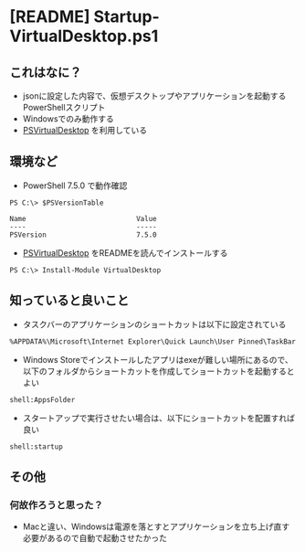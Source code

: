 # [README] Startup-VirtualDesktop.ps1

## これはなに？

- jsonに設定した内容で、仮想デスクトップやアプリケーションを起動するPowerShellスクリプト
- Windowsでのみ動作する
- [PSVirtualDesktop](https://github.com/MScholtes/PSVirtualDesktop) を利用している

## 環境など

- PowerShell 7.5.0 で動作確認

```plaintext
PS C:\> $PSVersionTable

Name                           Value
----                           -----
PSVersion                      7.5.0
```

- [PSVirtualDesktop](https://github.com/MScholtes/PSVirtualDesktop) をREADMEを読んでインストールする

```plaintext
PS C:\> Install-Module VirtualDesktop
```

## 知っていると良いこと

- タスクバーのアプリケーションのショートカットは以下に設定されている

```plaintext
%APPDATA%\Microsoft\Internet Explorer\Quick Launch\User Pinned\TaskBar
```

- Windows Storeでインストールしたアプリはexeが難しい場所にあるので、以下のフォルダからショートカットを作成してショートカットを起動するとよい

```plaintext
shell:AppsFolder
```

- スタートアップで実行させたい場合は、以下にショートカットを配置すれば良い

```plaintext
shell:startup
```

## その他

### 何故作ろうと思った？

- Macと違い、Windowsは電源を落とすとアプリケーションを立ち上げ直す必要があるので自動で起動させたかった
